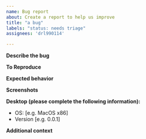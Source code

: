 ```yaml
---
name: Bug report
about: Create a report to help us improve
title: "a bug"
labels: "status: needs triage"
assignees: 'drl990114'

---
```


**Describe the bug**
<!-- A clear and concise description of what the bug is. -->

**To Reproduce**
<!-- Steps to reproduce the behavior:
1. Go to '...'
2. Click on '....'
3. Scroll down to '....'
4. See error -->

**Expected behavior**
<!-- A clear and concise description of what you expected to happen. -->

**Screenshots**
<!-- If applicable, add screenshots to help explain your problem. -->

**Desktop (please complete the following information):**
<!-- this information is very important -->
 - OS: [e.g. MacOS x86]
 - Version [e.g. 0.0.1]

**Additional context**
<!-- Add any other context about the problem here.  For example, relevant editorial content after desensitization -->
